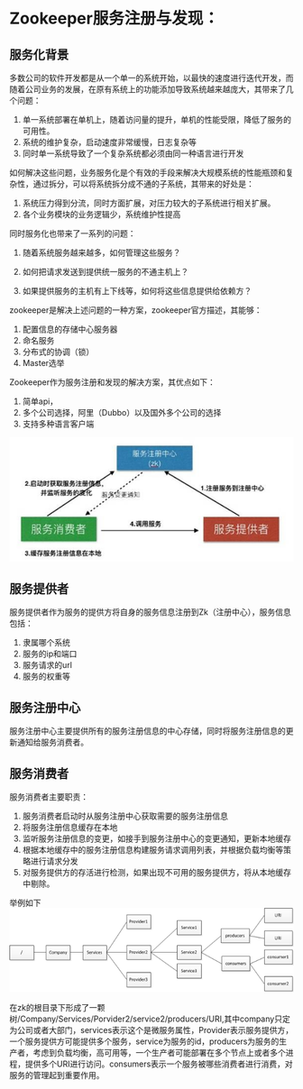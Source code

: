 # Zookeeper服务注册与发现：

## 服务化背景

多数公司的软件开发都是从一个单一的系统开始，以最快的速度进行迭代开发，而随着公司业务的发展，在原有系统上的功能添加导致系统越来越庞大，其带来了几个问题：

1. 单一系统部署在单机上，随着访问量的提升，单机的性能受限，降低了服务的可用性。
2. 系统的维护复杂，启动速度非常缓慢，日志复杂等
3. 同时单一系统导致了一个复杂系统都必须由同一种语言进行开发

如何解决这些问题，业务服务化是个有效的手段来解决大规模系统的性能瓶颈和复杂性，通过拆分，可以将系统拆分成不通的子系统，其带来的好处是：
1. 系统压力得到分流，同时方面扩展，对压力较大的子系统进行相关扩展。
2. 各个业务模块的业务逻辑少，系统维护性提高

同时服务化也带来了一系列的问题：
1. 随着系统服务越来越多，如何管理这些服务？

1. 如何把请求发送到提供统一服务的不通主机上？
2. 如果提供服务的主机有上下线等，如何将这些信息提供给依赖方？

zookeeper是解决上述问题的一种方案，zookeeper官方描述，其能够：

1. 配置信息的存储中心服务器
2. 命名服务
3. 分布式的协调（锁）
4. Master选举

Zookeeper作为服务注册和发现的解决方案，其优点如下：
1. 简单api，
2. 多个公司选择，阿里（Dubbo）以及国外多个公司的选择
3. 支持多种语言客户端

![](/assets/wKioL1dF09nw54OhAAA-GqTDZPI375.jpg-s_3885195311.jpg)

## 服务提供者

服务提供者作为服务的提供方将自身的服务信息注册到Zk（注册中心），服务信息包括：

1. 隶属哪个系统
2. 服务的ip和端口
3. 服务请求的url
4. 服务的权重等

## 服务注册中心

服务注册中心主要提供所有的服务注册信息的中心存储，同时将服务注册信息的更新通知给服务消费者。

## 服务消费者

服务消费者主要职责：

1. 服务消费者启动时从服务注册中心获取需要的服务注册信息
2. 将服务注册信息缓存在本地
3. 监听服务注册信息的变更，如接手到服务注册中心的变更通知，更新本地缓存
4. 根据本地缓存中的服务注册信息构建服务请求调用列表，并根据负载均衡等策略进行请求分发
5. 对服务提供方的存活进行检测，如果出现不可用的服务提供方，将从本地缓存中剔除。

举例如下
![](/assets/zk.png)

在zk的根目录下形成了一颗树\/Company\/Services\/Porvider2\/service2\/producers\/URI,其中company只定为公司或者大部门，services表示这个是微服务属性，Provider表示服务提供方，一个服务提供方可能提供多个服务，service为服务的id，producers为服务的生产者，考虑到负载均衡，高可用等，一个生产者可能部署在多个节点上或者多个进程，提供多个URI进行访问。consumers表示一个服务被哪些消费者进行消费，对服务的管理起到重要作用。















